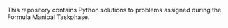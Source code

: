 This repository contains Python solutions to problems assigned during the Formula Manipal Taskphase.
